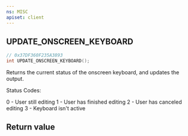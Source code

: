 ```yaml
---
ns: MISC
apiset: client
---
```

## UPDATE_ONSCREEN_KEYBOARD

```c
// 0x37DF360F235A3893
int UPDATE_ONSCREEN_KEYBOARD();
```

Returns the current status of the onscreen keyboard, and updates the output.

Status Codes:

0 - User still editing
1 - User has finished editing
2 - User has canceled editing
3 - Keyboard isn't active


## Return value

